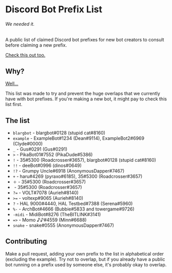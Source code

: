 # Discord Bot Prefix List
###### We needed it.

A public list of claimed Discord bot prefixes for new bot creators to consult before claiming a new prefix.

[Check this out too.](https://github.com/TheCrossroads/discord-guides/blob/master/developer/bot-best-practices.md#prefixes-and-chat-responses "The Crossroads Bot Best Practices Guide: Prefixes and Chat Responses")

## Why?
[Well...](https://camo.githubusercontent.com/5e22ed62512ab888944791ca572cf9ba2ec27262/687474703a2f2f692e696d6775722e636f6d2f476762425650532e676966 "wake me up")

This list was made to try and prevent the huge overlaps that we currently have with bot prefixes. If you're making a new bot, it might pay to check this list first.

## The list
- `blargbot` - blargbot#0128 (stupid cat#8160)
- `example` - ExampleBot#1234 (Dean#9114), ExampleBot2#6969 (Clyde#0000)
- `_` - Gus#0291 (Gus#0291)
- `>` - PikaBot01#7552 (PikaDude#5386)
- `!` - 35#5300 (Roadcrosser#3657), blargbot#0128 (stupid cat#8160)
- `!!` - deeBot#0996 (dinos#0649)
- `!?` - Grumpy Uncle#6918 (AnonymousDapper#7467)
- `+` - haru#4269 (pyraxo#6185), 35#5300 (Roadcrosser#3657)
- `＋` - 35#5300 (Roadcrosser#3657)
- `​` - 35#5300 (Roadcrosser#3657)
- `?=` - VOLT#7078 (Aurieh#8140)
- `>=` - voltexp#9065 (Aurieh#8140)
- `?` - HAL 9000#4440, HAL Testbed#7388 (Serena#5960)
- `%-` - ArchBot#4666 (Bubbie#5833 and towergame#9726)
- `-midi` - MidiBot#8276 (TheBITLINK#3141)
- `=>` - Momo ♪♪#4559 (Minn#6688)
- `snake` - snake#0555 (AnonymousDapper#7467)

## Contributing
Make a pull request, adding your own prefix to the list in alphabetical order (excluding the example). Try not to overlap, but if you already have a public bot running on a prefix used by someone else, it's probably okay to overlap.
